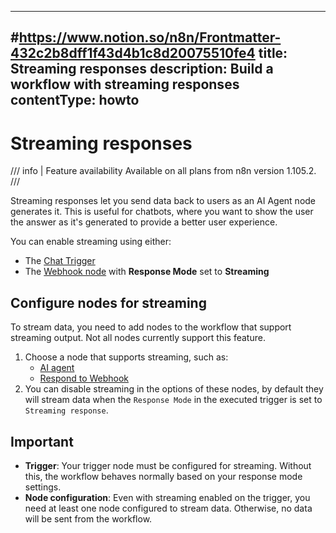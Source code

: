 
---
#https://www.notion.so/n8n/Frontmatter-432c2b8dff1f43d4b1c8d20075510fe4
title: Streaming responses
description: Build a workflow with streaming responses
contentType: howto
---

# Streaming responses

/// info | Feature availability
Available on all plans from n8n version 1.105.2.
///

Streaming responses let you send data back to users as an AI Agent node generates it. This is useful for chatbots, where you want to show the user the answer as it's generated to provide a better user experience.

You can enable streaming using either:
- The [Chat Trigger](/integrations/builtin/core-nodes/n8n-nodes-langchain.chattrigger/index.md) 
- The [Webhook node](/integrations/builtin/core-nodes/n8n-nodes-base.webhook.md) 
with **Response Mode** set to **Streaming**


## Configure nodes for streaming

To stream data, you need to add nodes to the workflow that support streaming output. Not all nodes currently support this feature.

1. Choose a node that supports streaming, such as:
   - [AI agent](/integrations/builtin/cluster-nodes/root-nodes/n8n-nodes-langchain.agent/index.md)
   - [Respond to Webhook](/integrations/builtin/core-nodes/n8n-nodes-base.respondtowebhook.md)
2. You can disable streaming in the options of these nodes, by default they will stream data when the `Response Mode` in the executed trigger is set to `Streaming response`.


## Important

- **Trigger**: Your trigger node must be configured for streaming. Without this, the workflow behaves normally based on your response mode settings.
- **Node configuration**: Even with streaming enabled on the trigger, you need at least one node configured to stream data. Otherwise, no data will be sent from the workflow.
